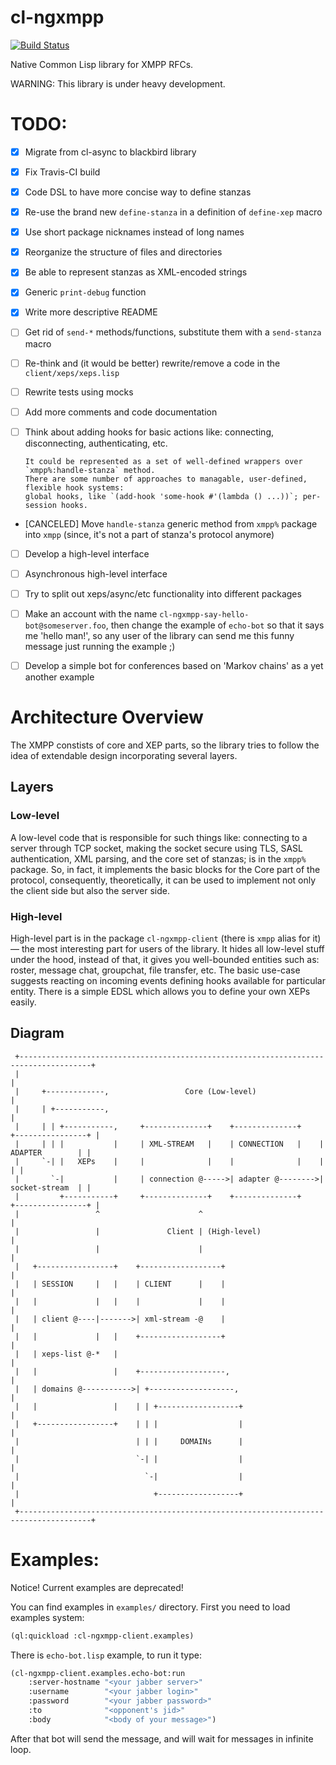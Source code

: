 # cl-ngxmpp


[![Build Status](https://travis-ci.org/grouzen/cl-ngxmpp.svg?branch=development)](https://travis-ci.org/grouzen/cl-ngxmpp)

Native Common Lisp library for XMPP RFCs.

WARNING: This library is under heavy development.

# TODO:

- [X] Migrate from cl-async to blackbird library
- [X] Fix Travis-CI build
- [X] Code DSL to have more concise way to define stanzas
- [X] Re-use the brand new `define-stanza` in a definition of `define-xep` macro
- [X] Use short package nicknames instead of long names
- [X] Reorganize the structure of files and directories
- [X] Be able to represent stanzas as XML-encoded strings
- [X] Generic `print-debug` function
- [X] Write more descriptive README
- [ ] Get rid of `send-*` methods/functions, substitute them with a `send-stanza` macro
- [ ] Re-think and (it would be better) rewrite/remove a code in the `client/xeps/xeps.lisp`
- [ ] Rewrite tests using mocks
- [ ] Add more comments and code documentation
- [ ] Think about adding hooks for basic actions like: connecting, disconnecting, authenticating, etc.

      It could be represented as a set of well-defined wrappers over `xmpp%:handle-stanza` method.
      There are some number of approaches to managable, user-defined, flexible hook systems:
      global hooks, like `(add-hook 'some-hook #'(lambda () ...))`; per-session hooks.

- [CANCELED] Move `handle-stanza` generic method from `xmpp%` package into `xmpp`
(since, it's not a part of stanza's protocol anymore)
- [ ] Develop a high-level interface
- [ ] Asynchronous high-level interface
- [ ] Try to split out xeps/async/etc functionality into different packages
- [ ] Make an account with the name `cl-ngxmpp-say-hello-bot@someserver.foo`, then change the example of `echo-bot`
so that it says me 'hello man!', so any user of the library can send me this funny message just running the example ;)
- [ ] Develop a simple bot for conferences based on 'Markov chains' as a yet another example


# Architecture Overview

The XMPP constists of core and XEP parts, so the library tries to follow
the idea of extendable design incorporating several layers.

## Layers

### Low-level

A low-level code that is responsible for such things like:
connecting to a server through TCP socket, making the socket secure using TLS,
SASL authentication, XML parsing, and the core set of stanzas; is in the `xmpp%` package.
So, in fact, it implements the basic blocks for the Core part of the protocol, consequently,
theoretically, it can be used to implement not only the client side but also the server side.

### High-level

High-level part is in the package `cl-ngxmpp-client` (there is `xmpp` alias for it) — the most
interesting part for users of the library. It hides all low-level stuff under the hood,
instead of that, it gives you well-bounded entities such as: roster, message chat, groupchat,
file transfer, etc. The basic use-case suggests reacting on incoming events defining hooks
available for particular entity. There is a simple EDSL which allows you to define your own
XEPs easily.

## Diagram

```
 +--------------------------------------------------------------------------------------+
 |                                                                                      |
 |     +-------------,                 Core (Low-level)                                 |
 |     | +-----------,                                                                  |
 |     | | +-----------,     +--------------+    +--------------+    +----------------+ |
 |     | | |           |     | XML-STREAM   |    | CONNECTION   |    | ADAPTER        | |
 |     `-| |   XEPs    |     |              |    |              |    |                | |
 |       `-|           |     | connection @----->| adapter @-------->| socket-stream  | |
 |         +-----------+     +--------------+    +--------------+    +----------------+ |
 |                 ^                      ^                                             |
 |                 |               Client | (High-level)                                |
 |                 |                      |                                             |
 |   +-----------------+    +------------------+                                        |
 |   | SESSION     |   |    | CLIENT      |    |                                        |
 |   |             |   |    |             |    |                                        |
 |   | client @----|------->| xml-stream -@    |                                        |
 |   |             |   |    +------------------+                                        |
 |   | xeps-list @-*   |                                                                |
 |   |                 |    +-------------------,                                       |
 |   | domains @----------->| +-------------------,                                     |
 |   |                 |    | | +------------------+                                    |
 |   +-----------------+    | | |                  |                                    |
 |                          | | |     DOMAINs      |                                    |
 |                          `-| |                  |                                    |
 |                            `-|                  |                                    |
 |                              +------------------+                                    |
 +--------------------------------------------------------------------------------------+

```

# Examples:

Notice! Current examples are deprecated!

You can find examples in `examples/` directory.
First you need to load examples system:

```commonlisp
(ql:quickload :cl-ngxmpp-client.examples)
```

There is `echo-bot.lisp` example, to run it type:

```commonlisp
(cl-ngxmpp-client.examples.echo-bot:run
    :server-hostname "<your jabber server>"
    :username        "<your jabber login>"
    :password        "<your jabber password>"
    :to              "<opponent's jid>"
    :body            "<body of your message>")
```

After that bot will send the message, and will wait for messages in infinite loop.
